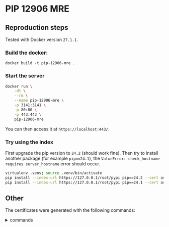 # PIP 12906 MRE

## Reproduction steps

Tested with Docker version `27.1.1`.

### Build the docker:

```console
docker build -t pip-12906-mre .
```

### Start the server

```bash
docker run \
    -dt \
    --rm \
    --name pip-12906-mre \
    -p 3141:3141 \
    -p 80:80 \
    -p 443:443 \
    pip-12906-mre
```

You can then access it at `https://localhost:443/`.

### Try using the index

First upgrade the pip version to `24.2` (should work fine). Then try to install another package (for example `pip==24.1`), the `ValueError: check_hostname requires server_hostname` error should occur.

```bash
virtualenv .venv; source .venv/bin/activate
pip install --index-url https://127.0.0.1/root/pypi pip==24.2 --cert assets/ca.pem  # Fine
pip install --index-url https://127.0.0.1/root/pypi pip==24.1 --cert assets/ca.pem  # Error
```

## Other

The certificates were generated with the following commands:

<details>
<summary>commands</summary>

```console
# CA certificate
openssl genrsa -out assets/ca-key.pem 4096
openssl req -new -x509 -days 3650 -subj "/C=JP/O=Test/CN=Test/emailAddress=test@test.com" -addext "subjectAltName=IP:127.0.0.1" -key assets/ca-key.pem -out assets/ca.pem
# Devpi certificate
openssl genrsa -out assets/cert-key.pem 4096
openssl req -new -sha256 -subj "/C=JP/O=Test/CN=Test/emailAddress=test@test.com" -addext "subjectAltName=IP:127.0.0.1" -key assets/cert-key.pem -out assets/cert.csr
openssl x509 \
  -req \
  -sha256 \
  -days 3650 \
  -in assets/cert.csr \
  -CA assets/ca.pem \
  -CAkey assets/ca-key.pem \
  -out assets/devpi-cert.pem \
  -subj "/C=JP/O=Test/CN=Test/emailAddress=test@test.com" \
  -extfile <(printf "subjectAltName=IP:127.0.0.1")
```

</details>
